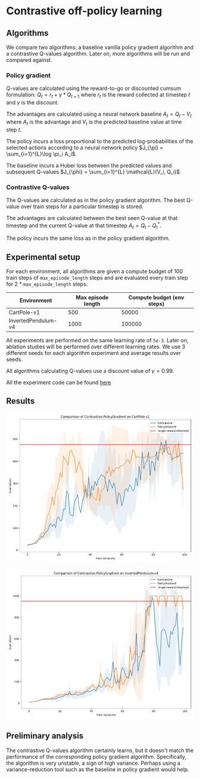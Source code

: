 # Contrastive off-policy learning

## Algorithms
We compare two algorithms: a baseline vanilla policy gradient algorithm and a contrastive Q-values algorithm. Later on, more algorithms will be run and compared against.


### Policy gradient
Q-values are calculated using the reward-to-go or discounted cumsum formulation: $Q_t = r_t + \gamma * Q_{t+1}$ where $r_t$ is the reward collected at timestep $t$ and $\gamma$ is the discount.

The advantages are calculated using a neural network baseline $A_t = Q_t - V_t$ where $A_t$ is the advantage and $V_t$ is the predicted baseline value at time step $t$.

The policy incurs a loss proportional to the predicted log-probabilities of the selected actions according to a neural network policy $J_{\pi} = \sum_{i=1}^{L}\log \pi_i A_i$. 

The baseline incurs a Huber loss between the predicted values and subsequent Q-values $J_{\phi} = \sum_{i=1}^{L} \mathcal{L}(V_i, Q_i)$.


### Contrastive Q-values
The Q-values are calculated as in the policy gradient algorithm. The best Q-value over train steps for a particular timestep is stored.

The advantages are calculated between the best seen Q-value at that timestep and the current Q-value at that timestep $A_t = Q_t - Q^*_t$.

The policy incurs the same loss as in the policy gradient algorithm.


## Experimental setup

For each environment, all algorithms are given a compute budget of 100 train steps of `max_episode_length` steps and are evaluated every train step for 2 * `max_episode_length` steps.

|Environment        |Max episode length|Compute budget (env steps)|
|-------------------|------------------|--------------------------|
|        CartPole-v1|               500|                     50000|
|InvertedPendulum-v4|              1000|                    100000|

All experiments are performed on the same learning rate of `5e-3`. Later on, ablation studies will be performed over different learning rates. We use 3 different seeds for each algorithm experiment and average results over seeds.

All algorithms calculating Q-values use a discount value of $\gamma = 0.99$.

All the experiment code can be found [here](https://github.com/bri25yu/homework_fall2022/tree/main/rl)


## Results
![](../rl/results/CartPole-v1_Contrastive_PolicyGradient.png)

![](../rl/results/InvertedPendulum-v4_Contrastive_PolicyGradient.png)


## Preliminary analysis
The contrastive Q-values algorithm certainly learns, but it doesn't match the performance of the corresponding policy gradient algorithm. Specifically, the algorithm is very unstable, a sign of high variance. Perhaps using a variance-reduction tool such as the baseline in policy gradient would help.
